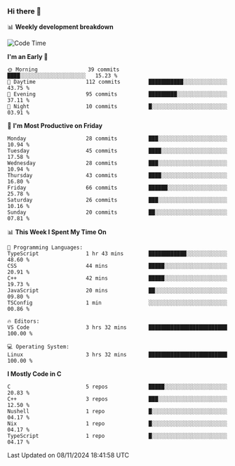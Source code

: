 ### Hi there 👋

📊 **Weekly development breakdown**
<!--START_SECTION:waka-->
![Code Time](http://img.shields.io/badge/Code%20Time-249%20hrs%2047%20mins-blue)

**I'm an Early 🐤** 

```text
🌞 Morning                39 commits          ████░░░░░░░░░░░░░░░░░░░░░   15.23 % 
🌆 Daytime                112 commits         ███████████░░░░░░░░░░░░░░   43.75 % 
🌃 Evening                95 commits          █████████░░░░░░░░░░░░░░░░   37.11 % 
🌙 Night                  10 commits          █░░░░░░░░░░░░░░░░░░░░░░░░   03.91 % 
```
📅 **I'm Most Productive on Friday** 

```text
Monday                   28 commits          ███░░░░░░░░░░░░░░░░░░░░░░   10.94 % 
Tuesday                  45 commits          ████░░░░░░░░░░░░░░░░░░░░░   17.58 % 
Wednesday                28 commits          ███░░░░░░░░░░░░░░░░░░░░░░   10.94 % 
Thursday                 43 commits          ████░░░░░░░░░░░░░░░░░░░░░   16.80 % 
Friday                   66 commits          ██████░░░░░░░░░░░░░░░░░░░   25.78 % 
Saturday                 26 commits          ███░░░░░░░░░░░░░░░░░░░░░░   10.16 % 
Sunday                   20 commits          ██░░░░░░░░░░░░░░░░░░░░░░░   07.81 % 
```


📊 **This Week I Spent My Time On** 

```text
💬 Programming Languages: 
TypeScript               1 hr 43 mins        ████████████░░░░░░░░░░░░░   48.60 % 
CSS                      44 mins             █████░░░░░░░░░░░░░░░░░░░░   20.91 % 
C++                      42 mins             █████░░░░░░░░░░░░░░░░░░░░   19.73 % 
JavaScript               20 mins             ██░░░░░░░░░░░░░░░░░░░░░░░   09.80 % 
TSConfig                 1 min               ░░░░░░░░░░░░░░░░░░░░░░░░░   00.86 % 

🔥 Editors: 
VS Code                  3 hrs 32 mins       █████████████████████████   100.00 % 

💻 Operating System: 
Linux                    3 hrs 32 mins       █████████████████████████   100.00 % 
```

**I Mostly Code in C** 

```text
C                        5 repos             █████░░░░░░░░░░░░░░░░░░░░   20.83 % 
C++                      3 repos             ███░░░░░░░░░░░░░░░░░░░░░░   12.50 % 
Nushell                  1 repo              █░░░░░░░░░░░░░░░░░░░░░░░░   04.17 % 
Nix                      1 repo              █░░░░░░░░░░░░░░░░░░░░░░░░   04.17 % 
TypeScript               1 repo              █░░░░░░░░░░░░░░░░░░░░░░░░   04.17 % 
```




 Last Updated on 08/11/2024 18:41:58 UTC
<!--END_SECTION:waka-->
<!--
**R-enanVieira/R-enanVieira** is a ✨ _special_ ✨ repository because its `README.md` (this file) appears on your GitHub profile.

Here are some ideas to get you started:

- 🔭 I’m currently working on ...
- 🌱 I’m currently learning ...
- 👯 I’m looking to collaborate on ...
- 🤔 I’m looking for help with ...
- 💬 Ask me about ...
- 📫 How to reach me: ...
- 😄 Pronouns: ...
- ⚡ Fun fact: ...
-->
